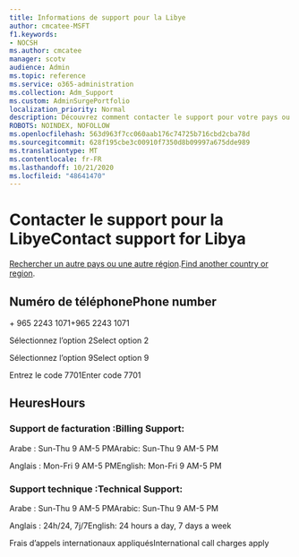 ```yaml
---
title: Informations de support pour la Libye
author: cmcatee-MSFT
f1.keywords:
- NOCSH
ms.author: cmcatee
manager: scotv
audience: Admin
ms.topic: reference
ms.service: o365-administration
ms.collection: Adm_Support
ms.custom: AdminSurgePortfolio
localization_priority: Normal
description: Découvrez comment contacter le support pour votre pays ou région.
ROBOTS: NOINDEX, NOFOLLOW
ms.openlocfilehash: 563d963f7cc060aab176c74725b716cbd2cba78d
ms.sourcegitcommit: 628f195cbe3c00910f7350d8b09997a675dde989
ms.translationtype: MT
ms.contentlocale: fr-FR
ms.lasthandoff: 10/21/2020
ms.locfileid: "48641470"
---
```

# <a name="contact-support-for-libya"></a><span data-ttu-id="d4530-103">Contacter le support pour la Libye</span><span class="sxs-lookup"><span data-stu-id="d4530-103">Contact support for Libya</span></span>

<span data-ttu-id="d4530-104">[Rechercher un autre pays ou une autre région](../contact-support-for-business-products.md).</span><span class="sxs-lookup"><span data-stu-id="d4530-104">[Find another country or region](../contact-support-for-business-products.md).</span></span>

## <a name="phone-number"></a><span data-ttu-id="d4530-105">Numéro de téléphone</span><span class="sxs-lookup"><span data-stu-id="d4530-105">Phone number</span></span>
<span data-ttu-id="d4530-106">+ 965 2243 1071</span><span class="sxs-lookup"><span data-stu-id="d4530-106">+965 2243 1071</span></span>

<span data-ttu-id="d4530-107">Sélectionnez l’option 2</span><span class="sxs-lookup"><span data-stu-id="d4530-107">Select option 2</span></span>

<span data-ttu-id="d4530-108">Sélectionnez l’option 9</span><span class="sxs-lookup"><span data-stu-id="d4530-108">Select option 9</span></span>

<span data-ttu-id="d4530-109">Entrez le code 7701</span><span class="sxs-lookup"><span data-stu-id="d4530-109">Enter code 7701</span></span>

## <a name="hours"></a><span data-ttu-id="d4530-110">Heures</span><span class="sxs-lookup"><span data-stu-id="d4530-110">Hours</span></span>
### <a name="billing-support"></a><span data-ttu-id="d4530-111">Support de facturation :</span><span class="sxs-lookup"><span data-stu-id="d4530-111">Billing Support:</span></span>

<span data-ttu-id="d4530-112">Arabe : Sun-Thu 9 AM-5 PM</span><span class="sxs-lookup"><span data-stu-id="d4530-112">Arabic: Sun-Thu 9 AM-5 PM</span></span>

<span data-ttu-id="d4530-113">Anglais : Mon-Fri 9 AM-5 PM</span><span class="sxs-lookup"><span data-stu-id="d4530-113">English: Mon-Fri 9 AM-5 PM</span></span>

### <a name="technical-support"></a><span data-ttu-id="d4530-114">Support technique :</span><span class="sxs-lookup"><span data-stu-id="d4530-114">Technical Support:</span></span>

<span data-ttu-id="d4530-115">Arabe : Sun-Thu 9 AM-5 PM</span><span class="sxs-lookup"><span data-stu-id="d4530-115">Arabic: Sun-Thu 9 AM-5 PM</span></span>

<span data-ttu-id="d4530-116">Anglais : 24h/24, 7j/7</span><span class="sxs-lookup"><span data-stu-id="d4530-116">English: 24 hours a day, 7 days a week</span></span>

<span data-ttu-id="d4530-117">Frais d’appels internationaux appliqués</span><span class="sxs-lookup"><span data-stu-id="d4530-117">International call charges apply</span></span>

